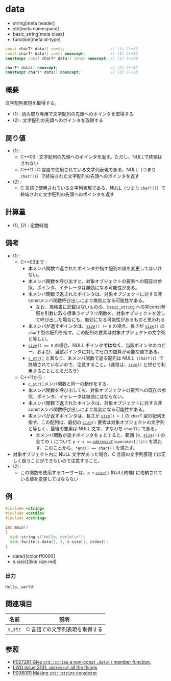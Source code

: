 # data
* string[meta header]
* std[meta namespace]
* basic_string[meta class]
* function[meta id-type]

```cpp
const charT* data() const;                    // (1) C++03
const charT* data() const noexcept;           // (1) C++11
constexpr const charT* data() const noexcept; // (1) C++20

charT* data() noexcept;                       // (2) C++17
constexpr charT* data() noexcept;             // (2) C++20
```

## 概要
文字配列表現を取得する。

- (1) : 読み取り専用で文字配列の先頭へのポインタを取得する
- (2) : 文字配列の先頭へのポインタを取得する


## 戻り値
- (1) :
    - C++03 : 文字配列の先頭へのポインタを返す。ただし、NULLで終端はされない
    - C++11 : C 言語で使用されている文字列表現である、NULL（つまり `charT()`）で終端された文字配列の先頭へのポインタを返す
- (2) :
    - C 言語で使用されている文字列表現である、NULL（つまり `charT()`）で終端された文字配列の先頭へのポインタを返す


## 計算量
- (1), (2) : 定数時間


## 備考
- (1) :
    - C++03まで :
        - 本メンバ関数で返されたポインタが指す配列の値を変更してはいけない。
        - 本メンバ関数を呼び出すと、対象オブジェクトの要素への既存の参照、ポインタ、イテレータは無効になる可能性がある。
        - 本メンバ関数で返されたポインタは、対象オブジェクトに対する非constメンバ関数呼び出しにより無効になる可能性がある。
            - なお、規格書に記載はないものの、[`basic_string`](/reference/string/basic_string.md) への非const参照を引数に取る標準ライブラリ関数を、対象オブジェクトを渡して呼び出した場合にも、無効になる可能性があるものと思われる
        - 本メンバが返すポインタは、[`size`](size.md)`() != 0` の場合、長さが [`size`](size.md)`()` の `charT` 型の配列を指す。この配列の要素は対象オブジェクトの文字列と等しい。
        - [`size`](size.md)`() == 0` の場合、NULL ポインタ**ではなく**、当該ポインタのコピー、および、当該ポインタに対してゼロの加算が可能な値である。
        - [`c_str()`](c_str.md) と異なり、本メンバ関数で返る配列は NULL（`charT()`）で終端されていないので、注意すること。（通常は、[`size`](size.md)`()` と併せて利用することになるだろう）
    - C++11から :
        - [`c_str()`](c_str.md)メンバ関数と同一の動作をする。
        - 本メンバ関数を呼び出しても、対象オブジェクトの要素への既存の参照、ポインタ、イテレータは無効にはならない。
        - 本メンバ関数で返されたポインタは、対象オブジェクトに対する非constメンバ関数呼び出しにより無効になる可能性がある。
        - 本メンバが返すポインタは、長さが [`size`](size.md)`() + 1` の `charT` 型の配列を指す。この配列は、最初の [`size`](size.md)`()` 要素は対象オブジェクトの文字列と等しく、最後の要素は NULL 文字、すなわち `charT()` である。  
            - 本メンバ関数が返すポインタを `p` とすると、範囲 `[0,` [`size`](size.md)`()]` の全ての `i` について `p + i ==` [`addressof`](/reference/memory/addressof.md)`(operator[](i))` を満たす。このことから、`*`[`end`](end.md)`() == charT()` を満たす。
- 対象オブジェクト内に NULL 文字があった場合、C 言語の文字列表現では正しく扱うことができないので注意すること。
- (2) :
    - この関数を使用するユーザーは、`p +` [`size()`](size.md) (NULL終端) に格納されている値を変更してはならない


## 例
```cpp example
#include <string>
#include <cstdio>
#include <cstring>

int main()
{
  std::string s("Hello, world!\n");
  std::fwrite(s.data(), 1, s.size(), stdout);
}
```
* data()[color ff0000]
* s.size()[link size.md]

### 出力
```
Hello, world!
```


## 関連項目

| 名前                  | 説明                           |
|-----------------------|--------------------------------|
| [`c_str`](c_str.md) | C 言語での文字列表現を取得する |


## 参照
- [P0272R1 Give `std::string` a non-const `.data()` member function.](http://www.open-std.org/jtc1/sc22/wg21/docs/papers/2016/p0272r1.html)
- [LWG Issue 3131. `addressof` all the things](https://wg21.cmeerw.net/lwg/issue3131)
- [P0980R1 Making `std::string` constexpr](https://www.open-std.org/jtc1/sc22/wg21/docs/papers/2019/p0980r1.pdf)
